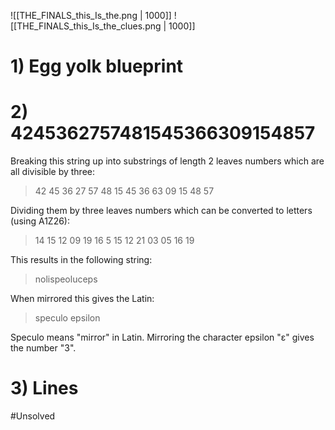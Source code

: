 ![[THE_FINALS_this_Is_the.png | 1000]]
![[THE_FINALS_this_Is_the_clues.png | 1000]]

# 1) Egg yolk blueprint

# 2) 4245362757481545366309154857
Breaking this string up into substrings of length 2 leaves numbers which are all divisible by three: 
> 42 45 36 27 57 48 15 45 36 63 09 15 48 57

Dividing them by three leaves numbers which can be converted to letters (using A1Z26):
> 14 15 12 09 19 16 5 15 12 21 03 05 16 19

This results in the following string:
> nolispeoluceps

When mirrored this gives the Latin: 
> speculo epsilon

Speculo means "mirror" in Latin. 
Mirroring the character epsilon "ε" gives the number "3". 

# 3) Lines
#Unsolved